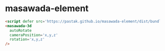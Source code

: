 # masawada-element

```html
<script defer src='https://pastak.github.io/masawada-element/dist/bundle.js'></script>
<masawada-3d
  autoRotate
  cameraPosition='x,y,z'
  rotation='x,y,z'
/>
```
